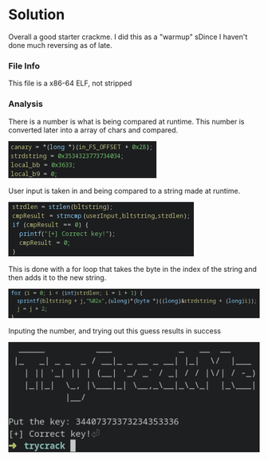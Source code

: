 # Solution

Overall a good starter crackme. I did this as a "warmup" sDince I haven't done much reversing as of late.

### File Info

This file is a x86-64 ELF, not stripped

### Analysis

There is a number is what is being compared at runtime. This number is converted later into a array of chars and compared.

![image](https://github.com/VJMumphrey/Crackme-Writeups/blob/main/trycrackme/screenshots/ans.png)

User input is taken in and being compared to a string made at runtime. 

![image](https://github.com/VJMumphrey/Crackme-Writeups/blob/main/trycrackme/screenshots/comp.png)

This is done with a for loop that takes the byte in the index of the string and then adds it to the new string.

![image](https://github.com/VJMumphrey/Crackme-Writeups/blob/main/trycrackme/screenshots/loop.png)

Inputing the number, and trying out this guess results in success

![image](https://github.com/VJMumphrey/Crackme-Writeups/blob/main/trycrackme/screenshots/success.png)

